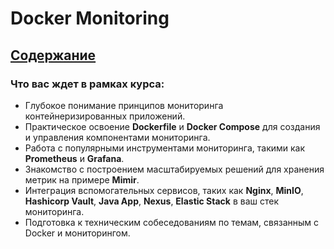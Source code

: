 # Docker Monitoring

## [Содержание](https://github.com/lamjob1993/docker-monitoring/blob/main/docker/README.md)

### **Что вас ждет в рамках курса:**

* Глубокое понимание принципов мониторинга контейнеризированных приложений.
* Практическое освоение **Dockerfile** и **Docker Compose** для создания и управления компонентами мониторинга.
* Работа с популярными инструментами мониторинга, такими как **Prometheus** и **Grafana**.
* Знакомство с построением масштабируемых решений для хранения метрик на примере **Mimir**.
* Интеграция вспомогательных сервисов, таких как **Nginx**, **MinIO**, **Hashicorp Vault**, **Java App**, **Nexus**, **Elastic Stack** в ваш стек мониторинга.
* Подготовка к техническим собеседованиям по темам, связанным с Docker и мониторингом.
